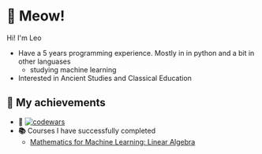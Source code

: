 # 🐾 Meow! 
Hi! I'm Leo
- Have a 5 years programming experience. Mostly in in python and a bit in other languases
  - studying machine learning
- Interested in Ancient Studies and Classical Education

## 🌟 My achievements 
- **🧶** [![codewars](https://www.codewars.com/users/levYatsishin/badges/small)](https://www.codewars.com/users/levYatsishin)
- **📚** Courses I have successfully completed
  - [Mathematics for Machine Learning: Linear Algebra](https://www.coursera.org/account/accomplishments/certificate/7GNY474L6F3J)
